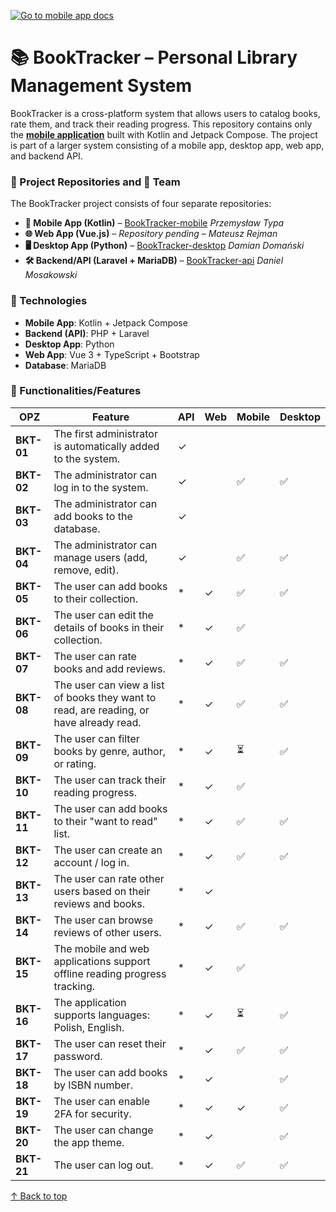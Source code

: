 <!-- back to top -->
<a name="readme-top"></a>

[![Go to mobile app docs](https://img.shields.io/badge/→_BookTracker_Mobile_Documentation-green?style=for-the-badge)](README-mobile.md)


# 📚 BookTracker – Personal Library Management System  

BookTracker is a cross-platform system that allows users to catalog books, rate them, and track their reading progress. 
This repository contains only the [**mobile application**](README-mobile.md) built with Kotlin and Jetpack Compose. The project is part of a larger system consisting of a mobile app, desktop app, web app, and backend API.

### 📂 Project Repositories and 👥 Team

The BookTracker project consists of four separate repositories:

- **📱 Mobile App (Kotlin)** – [BookTracker-mobile](https://github.com/PrzemekTypa/BookTracker-mobile) *Przemysław Typa*
- **🌐 Web App (Vue.js)** – *Repository pending* – *Mateusz Rejman*
- **🖥️ Desktop App (Python)** – [BookTracker-desktop](https://github.com/fvalz/BookTracker-Deskop) *Damian Domański*
- **🛠️ Backend/API (Laravel + MariaDB)** – [BookTracker-api](https://github.com/danielmosakowski/BookTracker-api)  *Daniel Mosakowski*

### 📌 Technologies
- **Mobile App**: Kotlin + Jetpack Compose 
- **Backend (API)**: PHP + Laravel 
- **Desktop App**: Python  
- **Web App**: Vue 3 + TypeScript + Bootstrap  
- **Database**: MariaDB  

### 📄 Functionalities/Features
| OPZ  | Feature | API | Web | Mobile | Desktop |
|------|---------|-----|-----|--------|---------|
| **BKT-01** | The first administrator is automatically added to the system. | ✓ | | | |
| **BKT-02** | The administrator can log in to the system. | ✓ | |✅| ✅|
| **BKT-03** | The administrator can add books to the database. | ✓ | |||
| **BKT-04** | The administrator can manage users (add, remove, edit). | ✓ | |✅|✅|
| **BKT-05** | The user can add books to their collection. | * | ✓ |✅|✅|
| **BKT-06** | The user can edit the details of books in their collection. | * | ✓ | ✅ | |
| **BKT-07** | The user can rate books and add reviews. | * | ✓ |✅|✅|
| **BKT-08** | The user can view a list of books they want to read, are reading, or have already read. | * | ✓ | ✅ |✅ |
| **BKT-09** | The user can filter books by genre, author, or rating. | * | ✓ | ⏳ |✅ |
| **BKT-10** | The user can track their reading progress. | * | ✓ | ✅ | |
| **BKT-11** | The user can add books to their "want to read" list. | * | ✓ | ✅ |✅ |
| **BKT-12** | The user can create an account / log in. | * | ✓ |✅| ✅|
| **BKT-13** | The user can rate other users based on their reviews and books. | * | ✓ | | |
| **BKT-14** | The user can browse reviews of other users. | * | ✓ |✅|✅|
| **BKT-15** | The mobile and web applications support offline reading progress tracking. | * | ✓ | ✅ | |
| **BKT-16** | The application supports languages: Polish, English. | * | ✓ | ⏳ | ✅ |
| **BKT-17** | The user can reset their password. | * | ✓ | ✅ |✅ |
| **BKT-18** | The user can add books by ISBN number. | * | ✓ ||✅|
| **BKT-19** | The user can enable 2FA for security. | * | ✓ |✓|✅ |
| **BKT-20** | The user can change the app theme. | * | ✓ |  |✅ |
| **BKT-21** | The user can log out. | * | ✓ | ✅ |✅ |



[↑ Back to top](#readme-top)
